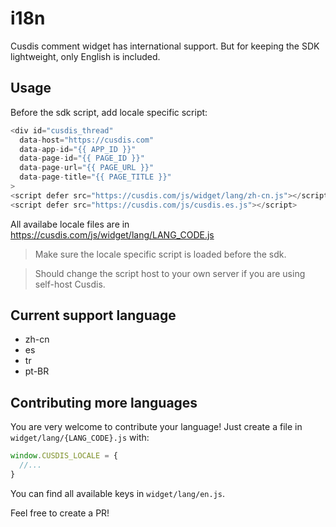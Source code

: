 # i18n

Cusdis comment widget has international support. But for keeping the SDK lightweight, only English is included.

## Usage

Before the sdk script, add locale specific script:

```js
<div id="cusdis_thread"
  data-host="https://cusdis.com"
  data-app-id="{{ APP_ID }}"
  data-page-id="{{ PAGE_ID }}"
  data-page-url="{{ PAGE_URL }}"
  data-page-title="{{ PAGE_TITLE }}"
>
<script defer src="https://cusdis.com/js/widget/lang/zh-cn.js"></script>
<script defer src="https://cusdis.com/js/cusdis.es.js"></script>
```

All availabe locale files are in https://cusdis.com/js/widget/lang/LANG_CODE.js

> Make sure the locale specific script is loaded before the sdk.

> Should change the script host to your own server if you are using self-host Cusdis.

## Current support language

- zh-cn
- es
- tr
- pt-BR

## Contributing more languages

You are very welcome to contribute your language! Just create a file in `widget/lang/{LANG_CODE}.js` with:

```js
window.CUSDIS_LOCALE = {
  //...
}
```

You can find all available keys in `widget/lang/en.js`.

Feel free to create a PR!
